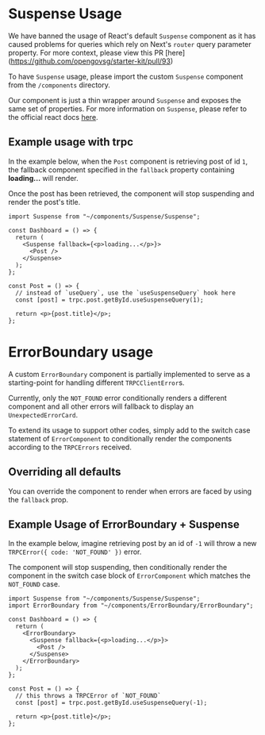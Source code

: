 # Suspense Usage

We have banned the usage of React's default `Suspense` component as it has caused problems for queries which rely on Next's `router` query parameter property. For more context, please view this PR [here] (https://github.com/opengovsg/starter-kit/pull/93)

To have `Suspense` usage, please import the custom `Suspense` component from the `/components` directory.

Our component is just a thin wrapper around `Suspense` and exposes the same set of properties. For more information on `Suspense`, please refer to the official react docs [here](https://react.dev/reference/react/Suspense).

## Example usage with trpc

In the example below, when the `Post` component is retrieving post of id `1`, the fallback component specified in the `fallback` property containing **loading...** will render.

Once the post has been retrieved, the component will stop suspending and render the post's title.

```tsx
import Suspense from "~/components/Suspense/Suspense";

const Dashboard = () => {
  return (
    <Suspense fallback={<p>loading...</p>}>
      <Post />
    </Suspense>
  );
};

const Post = () => {
  // instead of `useQuery`, use the `useSuspenseQuery` hook here
  const [post] = trpc.post.getById.useSuspenseQuery(1);

  return <p>{post.title}</p>;
};
```

# ErrorBoundary usage

A custom `ErrorBoundary` component is partially implemented to serve as a starting-point for handling different `TRPCClientError`s.

Currently, only the `NOT_FOUND` error conditionally renders a different component and all other errors will fallback to display an `UnexpectedErrorCard`.

To extend its usage to support other codes, simply add to the switch case statement of `ErrorComponent` to conditionally render the components according to the `TRPCErrors` received.

## Overriding all defaults

You can override the component to render when errors are faced by using the `fallback` prop. 

## Example Usage of ErrorBoundary + Suspense

In the example below, imagine retrieving post by an id of `-1` will throw a new `TRPCError({ code: 'NOT_FOUND' })` error. 

The component will stop suspending, then conditionally render the component in the switch case block of `ErrorComponent` which matches the `NOT_FOUND` case.

```tsx
import Suspense from "~/components/Suspense/Suspense";
import ErrorBoundary from "~/components/ErrorBoundary/ErrorBoundary";

const Dashboard = () => {
  return (
    <ErrorBoundary>
      <Suspense fallback={<p>loading...</p>}>
        <Post />
      </Suspense>
    </ErrorBoundary>
  );
};

const Post = () => {
  // this throws a TRPCError of `NOT_FOUND`
  const [post] = trpc.post.getById.useSuspenseQuery(-1);

  return <p>{post.title}</p>;
};
```
